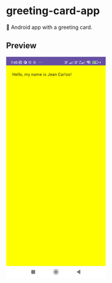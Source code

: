 # greeting-card-app
📱 Android app with a greeting card.

## Preview
<img src="preview.jpg" width="270" height="600" />

